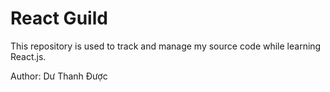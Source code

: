 # React Guild

This repository is used to track and manage my source code while learning React.js.

Author: Dư Thanh Được
